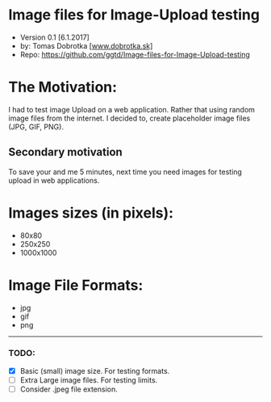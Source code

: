 # Image files for Image-Upload testing

- Version 0.1 [6.1.2017]
- by: Tomas Dobrotka [www.dobrotka.sk]
- Repo: https://github.com/ggtd/Image-files-for-Image-Upload-testing

# The Motivation:
I had to test image Upload on a web application.
Rather that using random image files from the internet. I decided to, create placeholder image files (JPG, GIF, PNG).

## Secondary motivation
To save your and me 5 minutes, next time you need images for testing upload in web applications.

# Images sizes (in pixels):
- 80x80
- 250x250
- 1000x1000

# Image File Formats:
- jpg
- gif
- png



---

### TODO:
- [x] Basic (small) image size. For testing formats.
- [ ] Extra Large image files. For testing limits.
- [ ] Consider .jpeg file extension.
